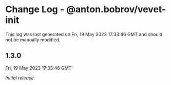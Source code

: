 # Change Log - @anton.bobrov/vevet-init

This log was last generated on Fri, 19 May 2023 17:33:46 GMT and should not be manually modified.

## 1.3.0
Fri, 19 May 2023 17:33:46 GMT

_Initial release_

